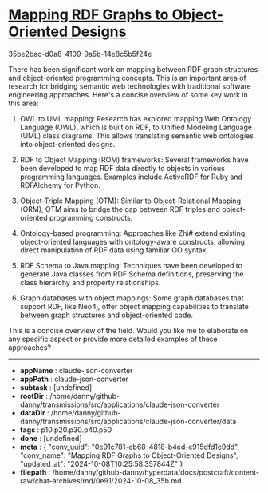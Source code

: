 # [Mapping RDF Graphs to Object-Oriented Designs](https://claude.ai/chat/0e91c781-eb68-4818-b4ed-e915dfd1e9dd)

35be2bac-d0a8-4109-9a5b-14e8c5b5f24e

 There has been significant work on mapping between RDF graph structures and object-oriented programming concepts. This is an important area of research for bridging semantic web technologies with traditional software engineering approaches. Here's a concise overview of some key work in this area:

1. OWL to UML mapping: Research has explored mapping Web Ontology Language (OWL), which is built on RDF, to Unified Modeling Language (UML) class diagrams. This allows translating semantic web ontologies into object-oriented designs.

2. RDF to Object Mapping (ROM) frameworks: Several frameworks have been developed to map RDF data directly to objects in various programming languages. Examples include ActiveRDF for Ruby and RDFAlchemy for Python.

3. Object-Triple Mapping (OTM): Similar to Object-Relational Mapping (ORM), OTM aims to bridge the gap between RDF triples and object-oriented programming constructs.

4. Ontology-based programming: Approaches like Zhi# extend existing object-oriented languages with ontology-aware constructs, allowing direct manipulation of RDF data using familiar OO syntax.

5. RDF Schema to Java mapping: Techniques have been developed to generate Java classes from RDF Schema definitions, preserving the class hierarchy and property relationships.

6. Graph databases with object mappings: Some graph databases that support RDF, like Neo4j, offer object mapping capabilities to translate between graph structures and object-oriented code.

This is a concise overview of the field. Would you like me to elaborate on any specific aspect or provide more detailed examples of these approaches?

---

* **appName** : claude-json-converter
* **appPath** : claude-json-converter
* **subtask** : [undefined]
* **rootDir** : /home/danny/github-danny/transmissions/src/applications/claude-json-converter
* **dataDir** : /home/danny/github-danny/transmissions/src/applications/claude-json-converter/data
* **tags** : p10.p20.p30.p40.p50
* **done** : [undefined]
* **meta** : {
  "conv_uuid": "0e91c781-eb68-4818-b4ed-e915dfd1e9dd",
  "conv_name": "Mapping RDF Graphs to Object-Oriented Designs",
  "updated_at": "2024-10-08T10:25:58.357844Z"
}
* **filepath** : /home/danny/github-danny/hyperdata/docs/postcraft/content-raw/chat-archives/md/0e91/2024-10-08_35b.md